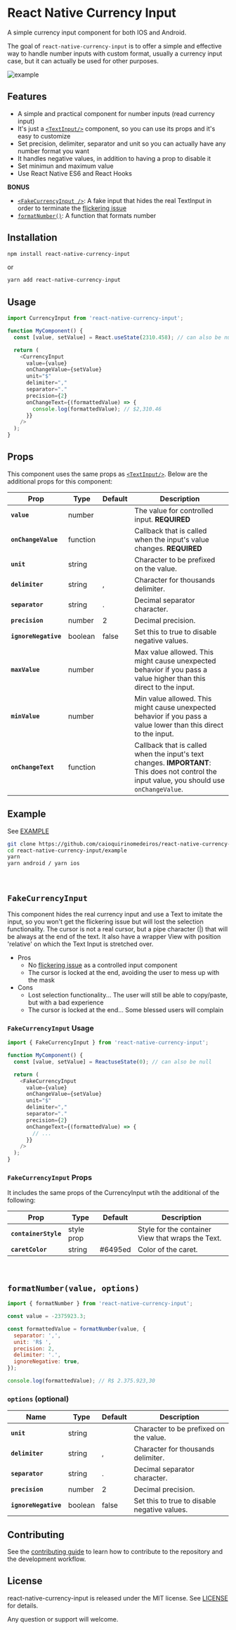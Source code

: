 # React Native Currency Input

A simple currency input component for both IOS and Android.

The goal of `react-native-currency-input` is to offer a simple and effective way to handle number inputs with custom format, usually a currency input case, but it can actually be used for other purposes.

![example](https://media.giphy.com/media/yjAZYT35NCl5XUufW9/giphy.gif)

## Features

- A simple and practical component for number inputs (read currency input)
- It's just a [`<TextInput/>`](https://facebook.github.io/react-native/docs/textinput.html) component, so you can use its props and it's easy to customize
- Set precision, delimiter, separator and unit so you can actually have any number format you want
- It handles negative values, in addition to having a prop to disable it
- Set minimun and maximum value
- Use React Native ES6 and React Hooks

**BONUS**

- [`<FakeCurrencyInput />`](#fakecurrencyinput): A fake input that hides the real TextInput in order to terminate the [flickering issue](https://reactnative.dev/docs/textinput#value)
- [`formatNumber()`](#formatnumbervalue-options): A function that formats number

## Installation

```sh
npm install react-native-currency-input
```

or

```sh
yarn add react-native-currency-input
```

## Usage

```javascript
import CurrencyInput from 'react-native-currency-input';

function MyComponent() {
  const [value, setValue] = React.useState(2310.458); // can also be null

  return (
    <CurrencyInput
      value={value}
      onChangeValue={setValue}
      unit="$"
      delimiter=","
      separator="."
      precision={2}
      onChangeText={(formattedValue) => {
        console.log(formattedValue); // $2,310.46
      }}
    />
  );
}
```

## Props

This component uses the same props as [`<TextInput/>`](https://facebook.github.io/react-native/docs/textinput.html). Below are the additional props for this component:

| Prop                 | Type     | Default | Description                                                                                                                                   |
| -------------------- | -------- | ------- | --------------------------------------------------------------------------------------------------------------------------------------------- |
| **`value`**          | number   |         | The value for controlled input. **REQUIRED**                                                                                                  |
| **`onChangeValue`**  | function |         | Callback that is called when the input's value changes. **REQUIRED**                                                                          |
| **`unit`**           | string   |         | Character to be prefixed on the value.                                                                                                        |
| **`delimiter`**      | string   | ,       | Character for thousands delimiter.                                                                                                            |
| **`separator`**      | string   | .       | Decimal separator character.                                                                                                                  |
| **`precision`**      | number   | 2       | Decimal precision.                                                                                                                            |
| **`ignoreNegative`** | boolean  | false   | Set this to true to disable negative values.                                                                                                  |
| **`maxValue`**       | number   |         | Max value allowed. This might cause unexpected behavior if you pass a value higher than this direct to the input.                             |
| **`minValue`**       | number   |         | Min value allowed. This might cause unexpected behavior if you pass a value lower than this direct to the input.                              |
| **`onChangeText`**   | function |         | Callback that is called when the input's text changes. **IMPORTANT**: This does not control the input value, you should use `onChangeValue`. |

## Example

See [EXAMPLE](example)

```sh
git clone https://github.com/caioquirinomedeiros/react-native-currency-input.git
cd react-native-currency-input/example
yarn
yarn android / yarn ios
```

<br>

## `FakeCurrencyInput`

This component hides the real currency input and use a Text to imitate the input, so you won't get the flickering issue but will lost the selection functionality. The cursor is not a real cursor, but a pipe character (|) that will be always at the end of the text. It also have a wrapper View with position 'relative' on which the Text Input is stretched over.

- Pros
  - No [flickering issue](https://reactnative.dev/docs/textinput#value) as a controlled input component
  - The cursor is locked at the end, avoiding the user to mess up with the mask
- Cons
  - Lost selection functionality... The user will still be able to copy/paste, but with a bad experience
  - The cursor is locked at the end... Some blessed users will complain

### `FakeCurrencyInput` Usage

```javascript
import { FakeCurrencyInput } from 'react-native-currency-input';

function MyComponent() {
  const [value, setValue] = ReactuseState(0); // can also be null

  return (
    <FakeCurrencyInput
      value={value}
      onChangeValue={setValue}
      unit="$"
      delimiter=","
      separator="."
      precision={2}
      onChangeText={(formattedValue) => {
        // ...
      }}
    />
  );
}
```

### `FakeCurrencyInput` Props

It includes the same props of the CurrencyInput wtih the additional of the following:

| Prop                 | Type       | Default | Description                                       |
| -------------------- | ---------- | ------- | ------------------------------------------------- |
| **`containerStyle`** | style prop |         | Style for the container View that wraps the Text. |
| **`caretColor`**     | string     | #6495ed | Color of the caret.                               |

<br>

## `formatNumber(value, options)`

```javascript
import { formatNumber } from 'react-native-currency-input';

const value = -2375923.3;

const formattedValue = formatNumber(value, {
  separator: ',',
  unit: 'R$ ',
  precision: 2,
  delimiter: '.',
  ignoreNegative: true,
});

console.log(formattedValue); // R$ 2.375.923,30
```

### `options` (optional)

| Name                 | Type    | Default | Description                                  |
| -------------------- | ------- | ------- | -------------------------------------------- |
| **`unit`**           | string  |         | Character to be prefixed on the value.       |
| **`delimiter`**      | string  | ,       | Character for thousands delimiter.           |
| **`separator`**      | string  | .       | Decimal separator character.                 |
| **`precision`**      | number  | 2       | Decimal precision.                           |
| **`ignoreNegative`** | boolean | false   | Set this to true to disable negative values. |

## Contributing

See the [contributing guide](CONTRIBUTING.md) to learn how to contribute to the repository and the development workflow.

## License

react-native-currency-input is released under the MIT license. See [LICENSE](LICENSE) for details.

Any question or support will welcome.
